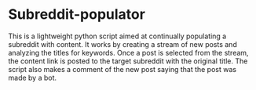 # Subreddit-populator
This is a lightweight python script aimed at continually populating a subreddit with content. It works by creating a stream of new posts and analyzing the titles for keywords. Once a post is selected from the stream, the content link is posted to the target subreddit with the original title. The script also makes a comment of the new post saying that the post was made by a bot.

